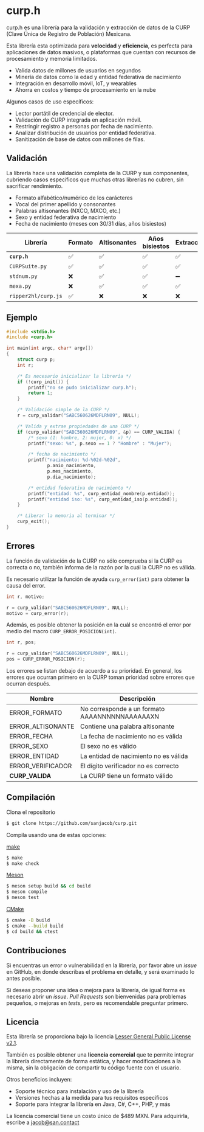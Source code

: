 # curp.h

curp.h es una librería para la validación y extracción de datos de la CURP
(Clave Única de Registro de Población) Mexicana.

Esta librería esta optimizada para **velocidad** y **eficiencia**, es
perfecta para aplicaciones de datos masivos, o plataformas que cuentan
con recursos de procesamiento y memoria limitados.

- Valida datos de millones de usuarios en segundos
- Minería de datos como la edad y entidad federativa de nacimiento
- Integración en desarrollo móvil, IoT, y wearables
- Ahorra en costos y tiempo de procesamiento en la nube

Algunos casos de uso específicos:

- Lector portátil de credencial de elector.
- Validación de CURP integrada en aplicación móvil.
- Restringir registro a personas por fecha de nacimiento.
- Analizar distribución de usuarios por entidad federativa.
- Sanitización de base de datos con millones de filas.


## Validación

La librería hace una validación completa de la CURP y sus componentes,
cubriendo casos específicos que muchas otras librerías no cubren, sin
sacrificar rendimiento.

- Formato alfabético/numérico de los carácteres
- Vocal del primer apellido y consonantes
- Palabras altisonantes (NXCO, MXCO, etc.)
- Sexo y entidad federativa de nacimiento
- Fecha de nacimiento (meses con 30/31 días, años bisiestos)

<!--Además, si cuentas con el nombre de la persona:

- Comprueba si la CURP es correcta para un nombre o apellido
- Separa un nombre completo en nombre y apellidos usando la CURP-->


| Librería           | Formato  | Altisonantes | Años bisiestos | Extracción |
|--------------------|----------|--------------|----------------|------------|
| **`curp.h`**       | ✅       | ✅           | ✅             | ✅         |
| `CURPSuite.py`     | ✅       | ✅           | ✅             | ✅         |
| `stdnum.py`        | ❌       | ✅           | ✅             | ➖         |
| `mexa.py`          | ❌       | ✅           | ✅             | ✅         |
| `ripper2hl/curp.js`| ✅       | ❌           | ❌             | ❌         |


## Ejemplo

```c
#include <stdio.h>
#include <curp.h>

int main(int argc, char* argv[])
{
    struct curp p;
    int r;

    /* Es necesario inicializar la librería */
    if (!curp_init()) {
        printf("no se pudo inicializar curp.h");
        return 1;
    }

    /* Validación simple de la CURP */
    r = curp_validar("SABC560626MDFLRN09", NULL);

    /* Valida y extrae propiedades de una CURP */
    if (curp_validar("SABC560626MDFLRN09", &p) == CURP_VALIDA) {
        /* sexo (1: hombre, 2: mujer, 0: x) */
        printf("sexo: %s", p.sexo == 1 ? "Hombre" : "Mujer");

        /* fecha de nacimiento */
        printf("nacimiento: %d-%02d-%02d",
               p.anio_nacimiento,
               p.mes_nacimiento,
               p.dia_nacimiento);

        /* entidad federativa de nacimiento */
        printf("entidad: %s", curp_entidad_nombre(p.entidad));
        printf("entidad iso: %s", curp_entidad_iso(p.entidad));
    }

    /* Liberar la memoria al terminar */
    curp_exit();
}
```

## Errores

La función de validación de la CURP no sólo comprueba si la CURP es correcta
o no, también informa de la razón por la cuál la CURP no es válida.

Es necesario utilizar la función de ayuda `curp_error(int)` para
obtener la causa del error.

```c
int r, motivo;

r = curp_validar("SABC560626MDFLRN09", NULL);
motivo = curp_error(r);
```

Además, es posible obtener la posición en la cuál se encontró el error
por medio del macro `CURP_ERROR_POSICION(int)`.

```c
int r, pos;

r = curp_validar("SABC560626MDFLRN09", NULL);
pos = CURP_ERROR_POSICION(r);
```

Los errores se listan debajo de acuerdo a su prioridad.
En general, los errores que ocurran primero en la CURP toman prioridad sobre
errores que ocurran después.



| Nombre            | Descripción                                    |
|-------------------|------------------------------------------------|
| ERROR_FORMATO     | No corresponde a un formato AAAANNNNNNAAAAAAXN |
| ERROR_ALTISONANTE | Contiene una palabra altisonante               |
| ERROR_FECHA       | La fecha de nacimiento no es válida            |
| ERROR_SEXO        | El sexo no es válido                           |
| ERROR_ENTIDAD     | La entidad de nacimiento no es válida          |
| ERROR_VERIFICADOR | El dígito verificador no es correcto           |
| **CURP_VALIDA**   | La CURP tiene un formato válido                |


## Compilación

Clona el repositorio
```bash
$ git clone https://github.com/sanjacob/curp.git
```
Compila usando una de estas opciones:

[make][make]
```bash
$ make
$ make check
```

[Meson][mesonbuild]
```bash
$ meson setup build && cd build
$ meson compile
$ meson test
```

[CMake][cmake]
```bash
$ cmake -B build
$ cmake --build build
$ cd build && ctest
```


## Contribuciones

Si encuentras un error o vulnerabilidad en la librería, por favor
abre un *issue* en GitHub, en donde describas el problema en detalle,
y será examinado lo antes posible.

Si deseas proponer una idea o mejora para la librería, de
igual forma es necesario abrir un *issue*.
*Pull Requests* son bienvenidas para problemas pequeños,
o mejoras en *tests*, pero es recomendable preguntar primero.


## Licencia

Esta librería se proporciona bajo la licencia
[Lesser General Public License v2.1](LICENSE).

También es posible obtener una **licencia comercial** que
te permite integrar la librería directamente de forma estática,
y hacer modificaciones a la misma, sin la obligación de compartir
tu código fuente con el usuario.

Otros beneficios incluyen:

- Soporte técnico para instalación y uso de la librería
- Versiones hechas a la medida para tus requisitos específicos
- Soporte para integrar la librería en Java, C#, C++, PHP, y más

La licencia comercial tiene un costo único de $489 MXN.
Para adquirirla, escribe a jacob@san.contact

<!-- LINKS -->
[mesonbuild]: https://mesonbuild.com
[cmake]: https://cmake.org
[make]: https://linux.die.net/man/1/make
